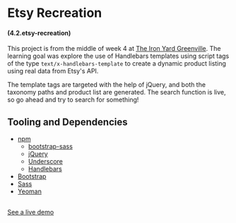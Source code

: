 # Etsy Recreation
#### (4.2.etsy-recreation)

This project is from the middle of week 4 at [The Iron Yard Greenville](https://theironyard.com). The learning goal was explore the use of Handlebars templates using script tags of the type `text/x-handlebars-template` to create a dynamic product listing using real data from Etsy's API. 

The template tags are targeted with the help of jQuery, and both the taxonomy paths and product list are generated. The search function is live, so go ahead and try to search for something!

## Tooling and Dependencies
+ [npm](https://www.npmjs.com/)
    - [bootstrap-sass](https://github.com/twbs/bootstrap-sass)
    - [jQuery](https://jquery.com/)
    - [Underscore](http://underscorejs.org/)
    - [Handlebars](http://handlebarsjs.com/)
+ [Bootstrap](http://getbootstrap.com/)
+ [Sass](http://sass-lang.com/)
+ [Yeoman](http://yeoman.io/)

##
[See a live demo](https://imarrsh.github.io/4.2-etsy-recreation/)